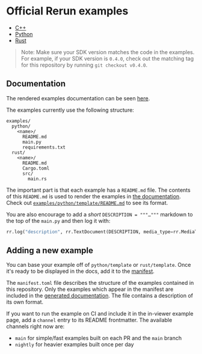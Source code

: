 # Official Rerun examples

* [C++](cpp)
* [Python](python)
* [Rust](rust)

> Note: Make sure your SDK version matches the code in the examples.
For example, if your SDK version is `0.4.0`, check out the matching tag
for this repository by running `git checkout v0.4.0`.

## Documentation

The rendered examples documentation can be seen [here](https://rerun.io/examples).

The examples currently use the following structure:
```
examples/
  python/
    <name>/
      README.md
      main.py
      requirements.txt
  rust/
    <name>/
      README.md
      Cargo.toml
      src/
        main.rs
```

The important part is that each example has a `README.md` file. The contents of this `README.md` is used to render the examples in [the documentation](https://rerun.io/examples).
Check out [`examples/python/template/README.md`](python/template/README.md) to see its format.

You are also encourage to add a _short_ `DESCRIPTION = """…"""` markdown to the top of the `main.py` and then log it with:
```py
rr.log("description", rr.TextDocument(DESCRIPTION, media_type=rr.MediaType.MARKDOWN), timeless=True)
```

## Adding a new example

You can base your example off of `python/template` or `rust/template`.
Once it's ready to be displayed in the docs, add it to the [manifest](./manifest.toml).

The `manifest.toml` file describes the structure of the examples contained in this repository. Only the examples which appear in the manifest are included in the [generated documentation](https://rerun.io/examples). The file contains a description of its own format.

If you want to run the example on CI and include it in the in-viewer example page,
add a `channel` entry to its README frontmatter. The available channels right now are:
- `main` for simple/fast examples built on each PR and the `main` branch
- `nightly` for heavier examples built once per day
